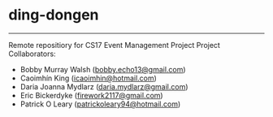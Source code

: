 # ding-dongen
---
Remote repositiory for CS17 Event Management Project
Project Collaborators:
- Bobby Murray Walsh (bobby.echo13@gmail.com)
- Caoimhín King (icaoimhin@hotmail.com)
- Daria Joanna Mydlarz (daria.mydlarz@gmail.com)
- Eric Bickerdyke (firework2117@gmail.com)
- Patrick O Leary (patrickoleary94@hotmail.com)
